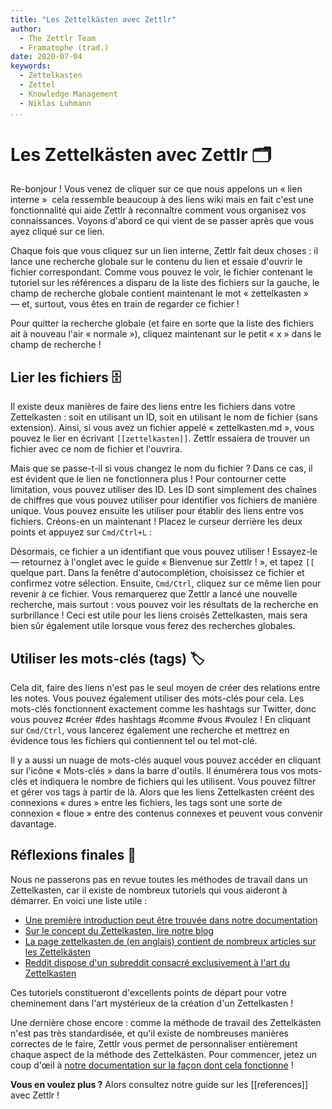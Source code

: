 ```yaml
---
title: "Les Zettelkästen avec Zettlr"
author:
  - The Zettlr Team
  - Framatophe (trad.)
date: 2020-07-04
keywords:
  - Zettelkasten
  - Zettel
  - Knowledge Management
  - Niklas Luhmann
...
```


# Les Zettelkästen avec Zettlr 🗂

Re-bonjour ! Vous venez de cliquer sur ce que nous appelons un « lien interne »  cela ressemble beaucoup à des liens wiki mais en fait c'est une fonctionnalité qui aide Zettlr à reconnaître comment vous organisez vos connaissances. Voyons d'abord ce qui vient de se passer après que vous ayez cliqué sur ce lien.

Chaque fois que vous cliquez sur un lien interne, Zettlr fait deux choses : il lance une recherche globale sur le contenu du lien et essaie d'ouvrir le fichier correspondant. Comme vous pouvez le voir, le fichier contenant le tutoriel sur les références a disparu de la liste des fichiers sur la gauche, le champ de recherche globale contient maintenant le mot « zettelkasten » — et, surtout, vous êtes en train de regarder ce fichier !

Pour quitter la recherche globale (et faire en sorte que la liste des fichiers ait à nouveau l'air « normale »), cliquez maintenant sur le petit « x » dans le champ de recherche !

## Lier les fichiers 🗄

Il existe deux manières de faire des liens entre les fichiers dans votre Zettelkasten : soit en utilisant un ID, soit en utilisant le nom de fichier (sans extension). Ainsi, si vous avez un fichier appelé « zettelkasten.md », vous pouvez le lier en écrivant `[[zettelkasten]]`. Zettlr essaiera de trouver un fichier avec ce nom de fichier et l'ouvrira.

Mais que se passe-t-il si vous changez le nom du fichier ? Dans ce cas, il est évident que le lien ne fonctionnera plus ! Pour contourner cette limitation, vous pouvez utiliser des ID. Les ID sont simplement des chaînes de chiffres que vous pouvez utiliser pour identifier vos fichiers de manière unique. Vous pouvez ensuite les utiliser pour établir des liens entre vos fichiers. Créons-en un maintenant ! Placez le curseur derrière les deux points et appuyez sur `Cmd/Ctrl+L` :

Désormais, ce fichier a un identifiant que vous pouvez utiliser ! Essayez-le — retournez à l'onglet avec le guide « Bienvenue sur Zettlr ! », et tapez `[[` quelque part. Dans la fenêtre d'autocomplétion, choisissez ce fichier et confirmez votre sélection. Ensuite, `Cmd/Ctrl`, cliquez sur ce même lien pour revenir à ce fichier. Vous remarquerez que Zettlr a lancé une nouvelle recherche, mais surtout : vous pouvez voir les résultats de la recherche en surbrillance ! Ceci est utile pour les liens croisés Zettelkasten, mais sera bien sûr également utile lorsque vous ferez des recherches globales.

## Utiliser les mots-clés (tags) 🏷

Cela dit, faire des liens n'est pas le seul moyen de créer des relations entre les notes. Vous pouvez également utiliser des mots-clés pour cela. Les mots-clés fonctionnent exactement comme les hashtags sur Twitter, donc vous pouvez #créer #des hashtags #comme #vous #voulez ! En cliquant sur `Cmd/Ctrl`, vous lancerez également une recherche et mettrez en évidence tous les fichiers qui contiennent tel ou tel mot-clé.

Il y a aussi un nuage de mots-clés auquel vous pouvez accéder en cliquant sur l'icône « Mots-clés » dans la barre d'outils. Il énumérera tous vos mots-clés et indiquera le nombre de fichiers qui les utilisent. Vous pouvez filtrer et gérer vos tags à partir de là. Alors que les liens Zettelkasten créent des connexions « dures » entre les fichiers, les tags sont une sorte de connexion « floue » entre des contenus connexes et peuvent vous convenir davantage.

## Réflexions finales 💭

Nous ne passerons pas en revue toutes les méthodes de travail dans un Zettelkasten, car il existe de nombreux tutoriels qui vous aideront à démarrer. En voici une liste utile :

- [Une première introduction peut être trouvée dans notre documentation](https://docs.zettlr.com/fr/academic/zkn-method/)
- [Sur le concept du Zettelkasten, lire notre blog](https://zettlr.com/post/what-is-a-zettelkasten)
- [La page zettelkasten.de (en anglais) contient de nombreux articles sur les Zettelkästen](https://zettelkasten.de/)
- [Reddit dispose d'un subreddit consacré exclusivement à l'art du Zettelkasten](https://www.reddit.com/r/Zettelkasten)

Ces tutoriels constitueront d'excellents points de départ pour votre cheminement dans l'art mystérieux de la création d'un Zettelkasten !

Une dernière chose encore : comme la méthode de travail des Zettelkästen n'est pas très standardisée, et qu'il existe de nombreuses manières correctes de le faire, Zettlr vous permet de personnaliser entièrement chaque aspect de la méthode des Zettelkästen. Pour commencer, jetez un coup d'œil à [notre documentation sur la façon dont cela fonctionne](https://docs.zettlr.com/en/reference/settings/#zettelkasten) !

**Vous en voulez plus ?** Alors consultez notre guide sur les [[references]] avec Zettlr !


